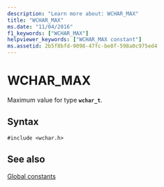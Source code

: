 ```yaml
---
description: "Learn more about: WCHAR_MAX"
title: "WCHAR_MAX"
ms.date: "11/04/2016"
f1_keywords: ["WCHAR_MAX"]
helpviewer_keywords: ["WCHAR_MAX constant"]
ms.assetid: 2b5f8bfd-9098-47fc-be8f-598a0c975ed4
---
```

# WCHAR_MAX

Maximum value for type **`wchar_t`**.

## Syntax

```
#include <wchar.h>
```

## See also

[Global constants](./global-constants.md)
